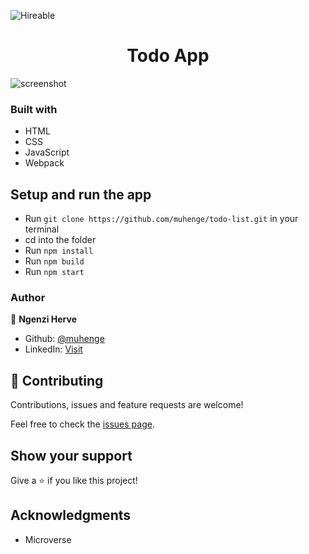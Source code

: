 ![Hireable](https://cdn.rawgit.com/hiendv/hireable/master/styles/default/yes.svg)

  <h1 align="center">Todo App</h1>

![screenshot](./app_screenshot.png)

### Built with

- HTML
- CSS
- JavaScript
- Webpack


## Setup and run the app

- Run `git clone https://github.com/muhenge/todo-list.git` in your terminal
- cd into the folder
- Run `npm install`
- Run `npm build`
- Run `npm start`

### Author

👤 **Ngenzi Herve**

- Github: [@muhenge](https://github.com/muhenge)
- LinkedIn: [Visit](https://www.linkedin.com/in/mugunga-herve-a62a0ab9/)


## 🤝 Contributing

Contributions, issues and feature requests are welcome!

Feel free to check the [issues page](https://github.com/muhenge/todo-list/issues).

## Show your support

Give a ⭐️ if you like this project!

## Acknowledgments

- Microverse
